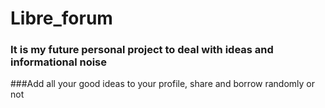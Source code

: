 # Libre_forum
### It is my future personal project to deal with ideas and informational noise
###Add all your good ideas to your profile, share and borrow randomly or not
